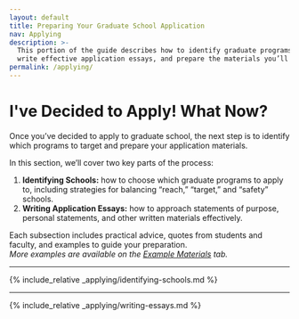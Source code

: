 ```yaml
---
layout: default
title: Preparing Your Graduate School Application
nav: Applying
description: >-
  This portion of the guide describes how to identify graduate programs, 
  write effective application essays, and prepare the materials you’ll need.
permalink: /applying/
---
```


# I've Decided to Apply! What Now?

<span class="highlight">Once you’ve decided to apply to graduate school, the next step is 
to identify which programs to target and prepare your application materials.</span>

In this section, we’ll cover two key parts of the process:

1. **Identifying Schools:** how to choose which graduate programs to apply to, 
including strategies for balancing “reach,” “target,” and “safety” schools.  
2. **Writing Application Essays:** how to approach statements of purpose, personal statements, 
and other written materials effectively.

Each subsection includes practical advice, quotes from students and faculty, and examples to guide your preparation.  
*More examples are available on the [Example Materials](exampleMaterials.md) tab.*

---

{% include_relative _applying/identifying-schools.md %}

---

{% include_relative _applying/writing-essays.md %}

